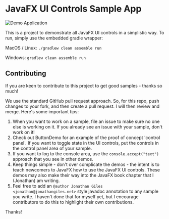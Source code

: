 # JavaFX UI Controls Sample App

![Demo Application](https://jogiles.blob.core.windows.net/misc/modern-java-ch3-app.png)

This is a project to demonstrate all JavaFX UI controls in a simplistic way. To run, simply use the embedded gradle wrapper:

MacOS / Linux:
```./gradlew clean assemble run```

Windows:
```gradlew clean assemble run```

## Contributing
If you are keen to contribute to this project to get good samples - thanks so much!

We use the standard GitHub pull request approach. So, for this repo, push changes to your fork, and then create a pull request. I will then review and merge. Here's some important tips:

1. When you want to work on a sample, file an issue to make sure no one else is working on it. If you already see an issue with your sample, don't work on it! 
1. Check out ButtonDemo for an example of the proof of concept 'control panel'. If you want to toggle state in the UI controls, put the controls in the control panel area of your sample.
1. If you want to log to the console area, use the `console.accept("text")` approach that you see in other demos.
1. Keep things simple - don't over complicate the demos - the intent is to teach newcomers to JavaFX how to use the JavaFX UI controls. These demos may also make their way into the JavaFX book chapter that I (Jonathan) am writing.
1. Feel free to add an `@author Jonathan Giles <jonathan@jonathangiles.net>` style javadoc annotation to any sample you write. I haven't done that for myself yet, but I encourage contributors to do this to highlight their own contributions.

Thanks!
